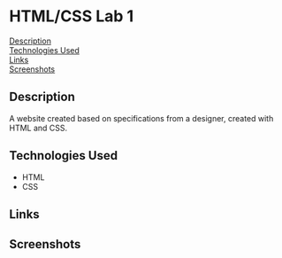 # HTML/CSS Lab 1

[Description](#description)  
[Technologies Used](#technolgies-used)  
[Links](#links)  
[Screenshots](#screenshots)

## Description

A website created based on specifications from a designer, created with HTML and CSS.

## Technologies Used

- HTML
- CSS

## Links

## Screenshots

